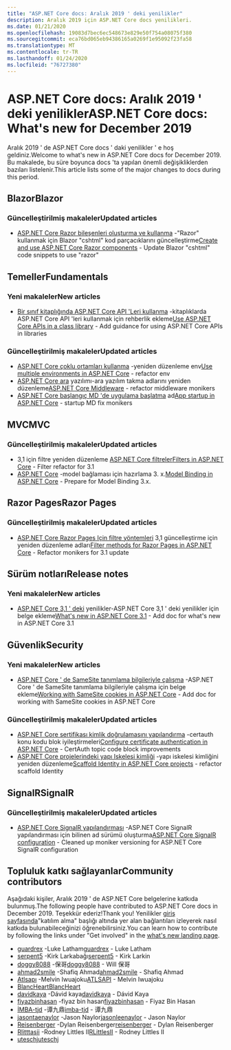 ```yaml
---
title: "ASP.NET Core docs: Aralık 2019 ' deki yenilikler"
description: Aralık 2019 için ASP.NET Core docs yenilikleri.
ms.date: 01/21/2020
ms.openlocfilehash: 19083d7bec6ec548673e829e50f754a08075f380
ms.sourcegitcommit: eca76bd065eb94386165a0269f1e95092f23fa58
ms.translationtype: MT
ms.contentlocale: tr-TR
ms.lasthandoff: 01/24/2020
ms.locfileid: "76727380"
---
```

# <a name="aspnet-core-docs-whats-new-for-december-2019"></a><span data-ttu-id="fe6e7-103">ASP.NET Core docs: Aralık 2019 ' deki yenilikler</span><span class="sxs-lookup"><span data-stu-id="fe6e7-103">ASP.NET Core docs: What's new for December 2019</span></span>

<span data-ttu-id="fe6e7-104">Aralık 2019 ' de ASP.NET Core docs ' daki yenilikler ' e hoş geldiniz.</span><span class="sxs-lookup"><span data-stu-id="fe6e7-104">Welcome to what's new in ASP.NET Core docs for December 2019.</span></span> <span data-ttu-id="fe6e7-105">Bu makalede, bu süre boyunca docs 'ta yapılan önemli değişikliklerden bazıları listelenir.</span><span class="sxs-lookup"><span data-stu-id="fe6e7-105">This article lists some of the major changes to docs during this period.</span></span>

## <a name="blazor"></a><span data-ttu-id="fe6e7-106">Blazor</span><span class="sxs-lookup"><span data-stu-id="fe6e7-106">Blazor</span></span>

### <a name="updated-articles"></a><span data-ttu-id="fe6e7-107">Güncelleştirilmiş makaleler</span><span class="sxs-lookup"><span data-stu-id="fe6e7-107">Updated articles</span></span>

- <span data-ttu-id="fe6e7-108">[ASP.NET Core Razor bileşenleri oluşturma ve kullanma](../blazor/components.md) -"Razor" kullanmak için Blazor "cshtml" kod parçacıklarını güncelleştirme</span><span class="sxs-lookup"><span data-stu-id="fe6e7-108">[Create and use ASP.NET Core Razor components](../blazor/components.md) - Update Blazor "cshtml" code snippets to use "razor"</span></span>

## <a name="fundamentals"></a><span data-ttu-id="fe6e7-109">Temeller</span><span class="sxs-lookup"><span data-stu-id="fe6e7-109">Fundamentals</span></span>

### <a name="new-articles"></a><span data-ttu-id="fe6e7-110">Yeni makaleler</span><span class="sxs-lookup"><span data-stu-id="fe6e7-110">New articles</span></span>

- <span data-ttu-id="fe6e7-111">[Bir sınıf kitaplığında ASP.NET Core API 'Leri kullanma](../fundamentals/target-aspnetcore.md) -kitaplıklarda ASP.NET Core API 'leri kullanmak için rehberlik ekleme</span><span class="sxs-lookup"><span data-stu-id="fe6e7-111">[Use ASP.NET Core APIs in a class library](../fundamentals/target-aspnetcore.md) - Add guidance for using ASP.NET Core APIs in libraries</span></span>

### <a name="updated-articles"></a><span data-ttu-id="fe6e7-112">Güncelleştirilmiş makaleler</span><span class="sxs-lookup"><span data-stu-id="fe6e7-112">Updated articles</span></span>

- <span data-ttu-id="fe6e7-113">[ASP.NET Core çoklu ortamları kullanma](../fundamentals/environments.md) -yeniden düzenleme env</span><span class="sxs-lookup"><span data-stu-id="fe6e7-113">[Use multiple environments in ASP.NET Core](../fundamentals/environments.md) - refactor env</span></span>
- <span data-ttu-id="fe6e7-114">[ASP.NET Core ara](../fundamentals/middleware/index.md) yazılımı-ara yazılım takma adlarını yeniden düzenleme</span><span class="sxs-lookup"><span data-stu-id="fe6e7-114">[ASP.NET Core Middleware](../fundamentals/middleware/index.md) - refactor middleware monikers</span></span>
- <span data-ttu-id="fe6e7-115">[ASP.NET Core başlangıç MD 'de uygulama başlatma](../fundamentals/startup.md) ad</span><span class="sxs-lookup"><span data-stu-id="fe6e7-115">[App startup in ASP.NET Core](../fundamentals/startup.md) - startup MD fix monikers</span></span>

## <a name="mvc"></a><span data-ttu-id="fe6e7-116">MVC</span><span class="sxs-lookup"><span data-stu-id="fe6e7-116">MVC</span></span>

### <a name="updated-articles"></a><span data-ttu-id="fe6e7-117">Güncelleştirilmiş makaleler</span><span class="sxs-lookup"><span data-stu-id="fe6e7-117">Updated articles</span></span>

- <span data-ttu-id="fe6e7-118">3,1 için filtre yeniden düzenleme [ASP.NET Core filtreler](../mvc/controllers/filters.md)</span><span class="sxs-lookup"><span data-stu-id="fe6e7-118">[Filters in ASP.NET Core](../mvc/controllers/filters.md) - Filter refactor for 3.1</span></span>
- <span data-ttu-id="fe6e7-119">[ASP.NET Core](../mvc/models/model-binding.md) -model bağlaması için hazırlama 3. x.</span><span class="sxs-lookup"><span data-stu-id="fe6e7-119">[Model Binding in ASP.NET Core](../mvc/models/model-binding.md) - Prepare for Model Binding 3.x.</span></span>

## <a name="razor-pages"></a><span data-ttu-id="fe6e7-120">Razor Pages</span><span class="sxs-lookup"><span data-stu-id="fe6e7-120">Razor Pages</span></span>

### <a name="updated-articles"></a><span data-ttu-id="fe6e7-121">Güncelleştirilmiş makaleler</span><span class="sxs-lookup"><span data-stu-id="fe6e7-121">Updated articles</span></span>

- <span data-ttu-id="fe6e7-122">[ASP.NET Core Razor Pages Için filtre yöntemleri](../razor-pages/filter.md) 3,1 güncelleştirme için yeniden düzenleme adları</span><span class="sxs-lookup"><span data-stu-id="fe6e7-122">[Filter methods for Razor Pages in ASP.NET Core](../razor-pages/filter.md) - Refactor monikers for 3.1 update</span></span>

## <a name="release-notes"></a><span data-ttu-id="fe6e7-123">Sürüm notları</span><span class="sxs-lookup"><span data-stu-id="fe6e7-123">Release notes</span></span>

### <a name="new-articles"></a><span data-ttu-id="fe6e7-124">Yeni makaleler</span><span class="sxs-lookup"><span data-stu-id="fe6e7-124">New articles</span></span>

- <span data-ttu-id="fe6e7-125">[ASP.NET Core 3,1 ' deki](../release-notes/aspnetcore-3.1.md) yenilikler-ASP.NET Core 3,1 ' deki yenilikler için belge ekleme</span><span class="sxs-lookup"><span data-stu-id="fe6e7-125">[What's new in ASP.NET Core 3.1](../release-notes/aspnetcore-3.1.md) - Add doc for what's new in ASP.NET Core 3.1</span></span>

## <a name="security"></a><span data-ttu-id="fe6e7-126">Güvenlik</span><span class="sxs-lookup"><span data-stu-id="fe6e7-126">Security</span></span>

### <a name="new-articles"></a><span data-ttu-id="fe6e7-127">Yeni makaleler</span><span class="sxs-lookup"><span data-stu-id="fe6e7-127">New articles</span></span>

- <span data-ttu-id="fe6e7-128">[ASP.NET Core ' de SameSite tanımlama bilgileriyle çalışma](../security/samesite.md) -ASP.NET Core ' de SameSite tanımlama bilgileriyle çalışma için belge ekleme</span><span class="sxs-lookup"><span data-stu-id="fe6e7-128">[Working with SameSite cookies in ASP.NET Core](../security/samesite.md) - Add doc for working with SameSite cookies in ASP.NET Core</span></span>

### <a name="updated-articles"></a><span data-ttu-id="fe6e7-129">Güncelleştirilmiş makaleler</span><span class="sxs-lookup"><span data-stu-id="fe6e7-129">Updated articles</span></span>

- <span data-ttu-id="fe6e7-130">[ASP.NET Core sertifikası kimlik doğrulamasını yapılandırma](../security/authentication/certauth.md) -certauth konu kodu blok iyileştirmeleri</span><span class="sxs-lookup"><span data-stu-id="fe6e7-130">[Configure certificate authentication in ASP.NET Core](../security/authentication/certauth.md) - CertAuth topic code block improvements</span></span>
- <span data-ttu-id="fe6e7-131">[ASP.NET Core projelerindeki yapı Iskelesi kimliği](../security/authentication/scaffold-identity.md) -yapı iskelesi kimliğini yeniden düzenleme</span><span class="sxs-lookup"><span data-stu-id="fe6e7-131">[Scaffold Identity in ASP.NET Core projects](../security/authentication/scaffold-identity.md) - refactor scaffold Identity</span></span>

## <a name="signalr"></a><span data-ttu-id="fe6e7-132">SignalR</span><span class="sxs-lookup"><span data-stu-id="fe6e7-132">SignalR</span></span>

### <a name="updated-articles"></a><span data-ttu-id="fe6e7-133">Güncelleştirilmiş makaleler</span><span class="sxs-lookup"><span data-stu-id="fe6e7-133">Updated articles</span></span>

- <span data-ttu-id="fe6e7-134">[ASP.NET Core SignalR yapılandırması](../signalr/configuration.md) -ASP.NET Core SignalR yapılandırması için bilinen ad sürümü oluşturma</span><span class="sxs-lookup"><span data-stu-id="fe6e7-134">[ASP.NET Core SignalR configuration](../signalr/configuration.md) - Cleaned up moniker versioning for ASP.NET Core SignalR configuration</span></span>

## <a name="community-contributors"></a><span data-ttu-id="fe6e7-135">Topluluk katkı sağlayanlar</span><span class="sxs-lookup"><span data-stu-id="fe6e7-135">Community contributors</span></span>

<span data-ttu-id="fe6e7-136">Aşağıdaki kişiler, Aralık 2019 ' de ASP.NET Core belgelerine katkıda bulunmuş.</span><span class="sxs-lookup"><span data-stu-id="fe6e7-136">The following people have contributed to ASP.NET Core docs in December 2019.</span></span> <span data-ttu-id="fe6e7-137">Teşekkür ederiz!</span><span class="sxs-lookup"><span data-stu-id="fe6e7-137">Thank you!</span></span> <span data-ttu-id="fe6e7-138">Yenilikler [giriş sayfasında](index.yml)"katılım alma" başlığı altında yer alan bağlantıları izleyerek nasıl katkıda bulunabileceğinizi öğrenebilirsiniz.</span><span class="sxs-lookup"><span data-stu-id="fe6e7-138">You can learn how to contribute by following the links under "Get involved" in the [what's new landing page](index.yml).</span></span>

- <span data-ttu-id="fe6e7-139">[guardrex](https://github.com/guardrex) -Luke Latham</span><span class="sxs-lookup"><span data-stu-id="fe6e7-139">[guardrex](https://github.com/guardrex) - Luke Latham</span></span>
- <span data-ttu-id="fe6e7-140">[serpent5](https://github.com/serpent5) -Kirk Larkabağı</span><span class="sxs-lookup"><span data-stu-id="fe6e7-140">[serpent5](https://github.com/serpent5) - Kirk Larkin</span></span>
- <span data-ttu-id="fe6e7-141">[doggy8088](https://github.com/doggy8088) -保哥</span><span class="sxs-lookup"><span data-stu-id="fe6e7-141">[doggy8088](https://github.com/doggy8088) - Will 保哥</span></span>
- <span data-ttu-id="fe6e7-142">[ahmad2smile](https://github.com/ahmad2smile) -Shafiq Ahmad</span><span class="sxs-lookup"><span data-stu-id="fe6e7-142">[ahmad2smile](https://github.com/ahmad2smile) - Shafiq Ahmad</span></span>
- <span data-ttu-id="fe6e7-143">[Atlsapı](https://github.com/ATLSAPI) -Melvin Iwuajoku</span><span class="sxs-lookup"><span data-stu-id="fe6e7-143">[ATLSAPI](https://github.com/ATLSAPI) - Melvin Iwuajoku</span></span>
- [<span data-ttu-id="fe6e7-144">BlancHeart</span><span class="sxs-lookup"><span data-stu-id="fe6e7-144">BlancHeart</span></span>](https://github.com/BlancHeart) 
- <span data-ttu-id="fe6e7-145">[davidkaya](https://github.com/davidkaya) -Dávid kaya</span><span class="sxs-lookup"><span data-stu-id="fe6e7-145">[davidkaya](https://github.com/davidkaya) - Dávid Kaya</span></span>
- <span data-ttu-id="fe6e7-146">[fiyazbinhasan](https://github.com/fiyazbinhasan) -fiyaz bin hasan</span><span class="sxs-lookup"><span data-stu-id="fe6e7-146">[fiyazbinhasan](https://github.com/fiyazbinhasan) - Fiyaz Bin Hasan</span></span>
- <span data-ttu-id="fe6e7-147">[İMBA-tjd](https://github.com/imba-tjd) -谭九鼎</span><span class="sxs-lookup"><span data-stu-id="fe6e7-147">[imba-tjd](https://github.com/imba-tjd) - 谭九鼎</span></span>
- <span data-ttu-id="fe6e7-148">[jasontaenaylor](https://github.com/jasonleenaylor) -Jason Naylor</span><span class="sxs-lookup"><span data-stu-id="fe6e7-148">[jasonleenaylor](https://github.com/jasonleenaylor) - Jason Naylor</span></span>
- <span data-ttu-id="fe6e7-149">[Reisenberger](https://github.com/reisenberger) -Dylan Reisenberger</span><span class="sxs-lookup"><span data-stu-id="fe6e7-149">[reisenberger](https://github.com/reisenberger) - Dylan Reisenberger</span></span>
- <span data-ttu-id="fe6e7-150">[Rlitttasii](https://github.com/RLittlesII) -Rodney Littles II</span><span class="sxs-lookup"><span data-stu-id="fe6e7-150">[RLittlesII](https://github.com/RLittlesII) - Rodney Littles II</span></span>
- [<span data-ttu-id="fe6e7-151">uteschj</span><span class="sxs-lookup"><span data-stu-id="fe6e7-151">uteschj</span></span>](https://github.com/uteschj) 

